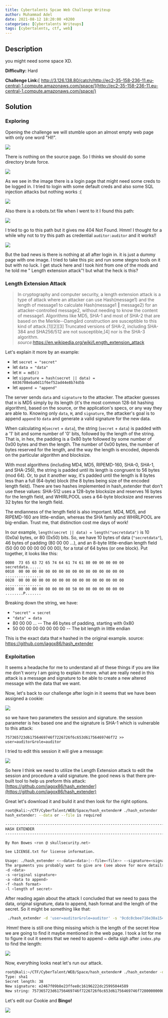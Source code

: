 ```yaml
---
title: Cybertalents Spcae Web Challenge Writeup
author: Muhammad Adel
date: 2021-08-12 18:20:00 +0200
categories: [Cybertalents Writeups]
tags: [cybertalents, ctf, web]
---
```

## **Description**

you might need some space XD.

**Difficulty:** Hard 

**Challenge Link:**[ http://3.126.138.80/catch/http://ec2-35-158-236-11.eu-central-1.compute.amazonaws.com/space/](http://ec2-35-158-236-11.eu-central-1.compute.amazonaws.com/space/)


## **Solution**

### **Exploring**

Opening the challenge we will stumble upon an almost empty web page with only one word "HI!".

![](https://gblobscdn.gitbook.com/assets%2F-Mc-dhcC8XUrwR1pTDRF%2F-MfYYRY9TA4fXvMXfjnb%2F-MfYZH8y3c5MSSAgkhzW%2F1.png?alt=media&token=fbcd67ac-9a8b-46d3-a9e0-33737cd56df8)

There is nothing on the source page. So I thinks we should do some directory brute force.

![](https://gblobscdn.gitbook.com/assets%2F-Mc-dhcC8XUrwR1pTDRF%2F-MfYYRY9TA4fXvMXfjnb%2F-MfYZudLVILsFWUA4cHZ%2F2.png?alt=media&token=2700ca62-997a-4283-8f13-a082e7a6aed7)

As we see in the image there is a login page that might need some creds to be logged in. I tried to login with some default creds and also some SQL injection attacks but nothing works :(

![](https://gblobscdn.gitbook.com/assets%2F-Mc-dhcC8XUrwR1pTDRF%2F-MfYYRY9TA4fXvMXfjnb%2F-MfYa3Zs4v4DDsLj-6o3%2F4.png?alt=media&token=cc510d1a-f07d-4253-ac21-64f58ce20b94)

Also there is a robots.txt file when I went to it I found this path:

![](https://gblobscdn.gitbook.com/assets%2F-Mc-dhcC8XUrwR1pTDRF%2F-MfYYRY9TA4fXvMXfjnb%2F-MfY_ZepRyY9yk-n9LRG%2F3.png?alt=media&token=ade6f477-b16e-41c4-bb30-4c96fc736ecf)

I tried to go to this path but it gives me 404 Not Found. Hmm! I thought for a while why not to try this path as credential `auditor:auditor` and it works!!

![](https://gblobscdn.gitbook.com/assets%2F-Mc-dhcC8XUrwR1pTDRF%2F-MfYYRY9TA4fXvMXfjnb%2F-MfYai9U560NtEhYy5BB%2F5.png?alt=media&token=5f834e03-50e0-46ac-b5da-1850f5845bcc)

But the bad news is there is nothing at all after login in. it is just a dummy page with one image. I tried to take this pic and run some stegno tools on it but with no luck. I get stuck here and I took hint from one of the mods and he told me " Length extension attack"! but what the heck is this?

### **Length Extension Attack**

> In cryptography and computer security, a length extension attack is a type of attack where an attacker can use Hash(message1) and the length of message1 to calculate Hash(message1 ‖ message2) for an attacker-controlled message2, without needing to know the content of message1. Algorithms like MD5, SHA-1 and most of SHA-2 that are based on the Merkle--Damgård construction are susceptible to this kind of attack.[1][2][3] Truncated versions of SHA-2, including SHA-384 and SHA256/512 are not susceptible,[4] nor is the SHA-3 algorithm.
> *source:*<https://en.wikipedia.org/wiki/Length_extension_attack>

Let's explain it more by an example:

-   let `secret = "secret"`
-   let `data = "data"`
-   let `H = md5()`
-   let `signature = hash(secret || data) = 6036708eba0d11f6ef52ad44e8b74d5b`
-   let `append = "append"`

The server sends `data` and `signature` to the attacker. The attacker guesses that `H` is MD5 simply by its length (it's the most common 128-bit hashing algorithm), based on the source, or the application's specs, or any way they are able to. Knowing only `data`, `H`, and `signature`, the attacker's goal is to append `append` to `data` and generate a valid signature for the new data.

When calculating `H`(`secret` + `data`), the string (`secret` + `data`) is padded with a '1' bit and some number of '0' bits, followed by the length of the string. That is, in hex, the padding is a 0x80 byte followed by some number of 0x00 bytes and then the length. The number of 0x00 bytes, the number of bytes reserved for the length, and the way the length is encoded, depends on the particular algorithm and blocksize.

With most algorithms (including MD4, MD5, RIPEMD-160, SHA-0, SHA-1, and SHA-256), the string is padded until its length is congruent to 56 bytes (mod 64). Or, to put it another way, it's padded until the length is 8 bytes less than a full (64-byte) block (the 8 bytes being size of the encoded length field). There are two hashes implemented in hash_extender that don't use these values: SHA-512 uses a 128-byte blocksize and reserves 16 bytes for the length field, and WHIRLPOOL uses a 64-byte blocksize and reserves 32 bytes for the length field.

The endianness of the length field is also important. MD4, MD5, and RIPEMD-160 are little-endian, whereas the SHA family and WHIRLPOOL are big-endian. Trust me, that distinction cost me days of work!

In our example, `length(secret || data) = length("secretdata")` is 10 (0x0a) bytes, or 80 (0x50) bits. So, we have 10 bytes of data (`"secretdata"`), 46 bytes of padding (80 00 00 ...), and an 8-byte little-endian length field (50 00 00 00 00 00 00 00), for a total of 64 bytes (or one block). Put together, it looks like this:


```
0000  73 65 63 72 65 74 64 61 74 61 80 00 00 00 00 00  secretdata......
0010  00 00 00 00 00 00 00 00 00 00 00 00 00 00 00 00  ................
0020  00 00 00 00 00 00 00 00 00 00 00 00 00 00 00 00  ................
0030  00 00 00 00 00 00 00 00 50 00 00 00 00 00 00 00  ........P.......
```
Breaking down the string, we have:
-   `"secret" = secret`
-   `"data" = data`
-   80 00 00 ... -- The 46 bytes of padding, starting with 0x80
-   50 00 00 00 00 00 00 00 -- The bit length in little endian

This is the exact data that `H` hashed in the original example. source: <https://github.com/iagox86/hash_extender>

### **Exploitation**

It seems a headache for me to understand all of these things if you are like me don't worry I am going to explain it more. what are really need in this attack is a message and signature to be able to create a new altered message with the data that we want.

Now, let's back to our challenge after login in it seems that we have been assigned a cookie:

![](https://gblobscdn.gitbook.com/assets%2F-Mc-dhcC8XUrwR1pTDRF%2F-MfYYRY9TA4fXvMXfjnb%2F-MfYe7Cf-ci8lc0K1sIG%2F6.png?alt=media&token=35ae29d9-a425-4b4d-85d1-31b1f061bf0e)

so we have two parameters the session and signature. the session parameter is hex based one and the signature is SHA-1 which is vulnerable to this attack:
```
757365723d61756469746f7226726f6c653d61756469746f72 >> user=auditor&role=auditor
```
I tried to edit this session it will give a message:

![](https://gblobscdn.gitbook.com/assets%2F-Mc-dhcC8XUrwR1pTDRF%2F-MfYYRY9TA4fXvMXfjnb%2F-MfYenWzi-89ZEbsdCM7%2F7.png?alt=media&token=d017a950-3ead-4d3d-8974-20efb928065a)

So here I think we need to utilize the Length Extension attack to edit the session and procedure a valid signature. the good news is that there pre-built tool to help us preform this attack:
[https://github.com/iagox86/hash_extender](https://github.com/iagox86/hash_extender)

Great let's download it and build it and then look for the right options.

```bash
root@kali:~/CTF/CyberTalent/WEB/Space/hash_extender# ./hash_extender
hash_extender: --data or --file is required

--------------------------------------------------------------------------------
HASH EXTENDER
--------------------------------------------------------------------------------

By Ron Bowes <ron @ skullsecurity.net>

See LICENSE.txt for license information.

Usage: ./hash_extender <--data=<data>|--file=<file>> --signature=<signature> --format=<format> [options]
The arguments you probably want to give are (see above for more details):
-d <data>
-s <original signature>
-a <data to append>
-f <hash format>
-l <length of secret>
```

After reading again about the attack I concluded that we need to pass the data, original signature, data to append, hash format and the length of the secret. So it might be something like that:

```bash
 ./hash_extender -d 'user=auditor&role=auditor' -s '9cdc8cbee716e38a1549f52a797fc4466e826097' -a 'admin' -f 'sha1' -l ??
```
‌
Hmm! there is still one thing missing which is the length of the secret How we are going to find it maybe mentioned in the web page. I took a lot for me to figure it out it seems that we need to append ~ delta sigh after `index.php` to find the length:

![](https://gblobscdn.gitbook.com/assets%2F-Mc-dhcC8XUrwR1pTDRF%2F-MfYYRY9TA4fXvMXfjnb%2F-MfYgxGgWy-dMMe5AYQe%2F8.png?alt=media&token=e9a38b4f-5c79-4b75-a149-ba303d079229)

Now, everything looks neat let's run our attack.
```bash
root@kali:~/CTF/CyberTalent/WEB/Space/hash_extender# ./hash_extender -d 'user=auditor&role=auditor' -s '9cdc8cbee716e38a1549f52a797fc4466e826097' -a 'admin' -f 'sha1' -l 38
Type: sha1
Secret length: 38
New signature: e2467f09b8e23ffee8c16196222dc25995044589
New string: 757365723d61756469746f7226726f6c653d61756469746f7280000000000000000000000000000000000000000000000000000000000000000000000000000000000000000000000000000000000000000000000000000001f861646d696e
```
‌Let's edit our Cookie and **Bingo!**

![](https://gblobscdn.gitbook.com/assets%2F-Mc-dhcC8XUrwR1pTDRF%2F-MfYYRY9TA4fXvMXfjnb%2F-MfYhPst6wcW2ns9UbZR%2F9.png?alt=media&token=6b10bf57-7d16-43f8-b00c-7ee7f26f153e)